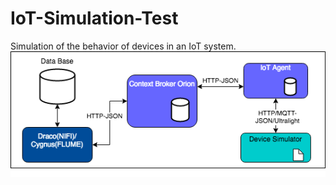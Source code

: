 # IoT-Simulation-Test
Simulation of the behavior of devices in an IoT system.
![Architecture](/img/Architecture.png)
